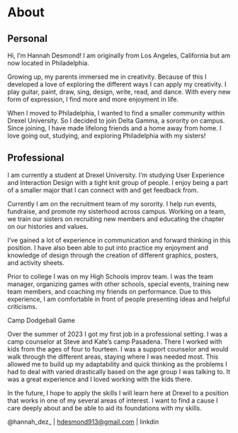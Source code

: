 # About

## Personal

Hi, I’m Hannah Desmond! I am originally from Los Angeles, California but am now located in Philadelphia.

Growing up, my parents immersed me in creativity. Because of this I developed a love of exploring the different ways I can apply my creativity. I play guitar, paint, draw, sing, design, write, read, and dance. With every new form of expression, I find more and more enjoyment in life. 

When I moved to Philadelphia, I wanted to find a smaller community within Drexel University. So I decided to join Delta Gamma, a sorority on campus. Since joining, I have made lifelong friends and a home away from home. I love going out, studying, and exploring Philadelphia with my sisters!

## Professional

I am currently a student at Drexel University. I’m studying User Experience and Interaction Design with a tight knit group of people. I enjoy being a part of a smaller major that I can connect with and get feedback from.

Currently I am on the recruitment team of my sorority. I help run events, fundraise, and promote my sisterhood across campus. Working on a team, we train our sisters on recruiting new members and educating the chapter on our histories and values. 
 
I’ve gained a lot of experience in communication and forward thinking in this position. I have also been able to put into practice my enjoyment and knowledge of design through the creation of different graphics, posters, and activity sheets. 

Prior to college I was on my High Schools improv team. I was the team manager, organizing games with other schools, special events, training new team members, and coaching my friends on performance. Due to this experience, I am comfortable in front of people presenting ideas and helpful criticisms.

Camp Dodgeball Game <!--caption-->

Over the summer of 2023 I got my first job in a professional setting. I was a camp counselor at Steve and Kate’s camp Pasadena. There I worked with kids from the ages of four to fourteen. I was a support counselor and would walk through the different areas, staying where I was needed most. This allowed me to build up my adaptability and quick thinking as the problems I had to deal with varied drastically based on the age group I was talking to. It was a great experience and I loved working with the kids there.

In the future, I hope to apply the skills I will learn here at Drexel to a position that works in one of my several areas of interest. I want to find a cause I care deeply about and be able to aid its foundations with my skills.

@hannah_dez_ | hdesmond913@gmail.com | linkdin
